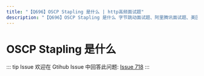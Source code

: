 ```yaml
---
title: "【Q696】OSCP Stapling 是什么 | http高频面试题"
description: "【Q696】OSCP Stapling 是什么 字节跳动面试题、阿里腾讯面试题、美团小米面试题。"
---
```


# OSCP Stapling 是什么

::: tip Issue
欢迎在 Gtihub Issue 中回答此问题: [Issue 718](https://github.com/shfshanyue/Daily-Question/issues/718)
:::
